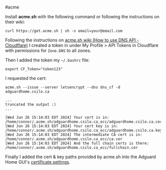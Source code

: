 #acme

Install **acme.sh** with the following command or following the instructions on their wiki:

```
curl https://get.acme.sh | sh -s email=your@email.com
```

Following the instructions on [acme.sh wiki (How to use DNS API - Cloudflare)](https://github.com/acmesh-official/acme.sh/wiki/dnsapi#dns_cf) I created a token in under My Profile > API Tokens in Cloudflare with permissions for `Zone.DNS` to all zones.

Then I added the token my `~/.bashrc` file:

```
export CF_Token="token123"
```

I requested the cert:

```
acme.sh --issue --server letsencrypt --dns dns_cf -d adguardhome.csilo.ca

...
truncated the output :)
...

[Wed Jun 26 15:14:03 EDT 2024] Your cert is in: /home/connor/.acme.sh/adguardhome.csilo.ca_ecc/adguardhome.csilo.ca.cer
[Wed Jun 26 15:14:03 EDT 2024] Your cert key is in: /home/connor/.acme.sh/adguardhome.csilo.ca_ecc/adguardhome.csilo.ca.key
[Wed Jun 26 15:14:03 EDT 2024] The intermediate CA cert is in: /home/connor/.acme.sh/adguardhome.csilo.ca_ecc/ca.cer
[Wed Jun 26 15:14:03 EDT 2024] And the full chain certs is there: /home/connor/.acme.sh/adguardhome.csilo.ca_ecc/fullchain.cer
```

Finally I added the cert & key paths provided by acme.sh into the Adguard Home GUI's [certificate settings](https://github.com/AdguardTeam/AdGuardHome/wiki/Encryption#configure-home).
